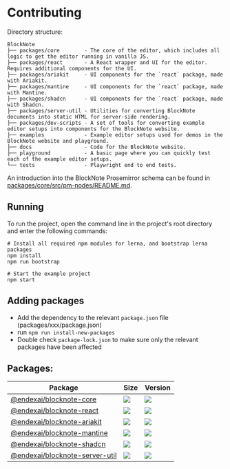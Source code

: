 # Contributing

Directory structure:

```
BlockNote
├── packages/core        - The core of the editor, which includes all logic to get the editor running in vanilla JS.
├── packages/react       - A React wrapper and UI for the editor. Requires additional components for the UI.
├── packages/ariakit     - UI components for the `react` package, made with Ariakit.
├── packages/mantine     - UI components for the `react` package, made with Mantine.
├── packages/shadcn      - UI components for the `react` package, made with Shadcn.
├── packages/server-util - Utilities for converting BlockNote documents into static HTML for server-side rendering.
├── packages/dev-scripts - A set of tools for converting example editor setups into components for the BlockNote website.
├── examples             - Example editor setups used for demos in the BlockNote website and playground.
├── docs                 - Code for the BlockNote website.
├── playground           - A basic page where you can quickly test each of the example editor setups.
└── tests                - Playwright end to end tests.
```

An introduction into the BlockNote Prosemirror schema can be found in [packages/core/src/pm-nodes/README.md](https://github.com/TypeCellOS/BlockNote/blob/main/packages/core/src/pm-nodes/README.md).

## Running

To run the project, open the command line in the project's root directory and enter the following commands:

    # Install all required npm modules for lerna, and bootstrap lerna packages
    npm install
    npm run bootstrap

    # Start the example project
    npm start

## Adding packages

- Add the dependency to the relevant `package.json` file (packages/xxx/package.json)
- run `npm run install-new-packages`
- Double check `package-lock.json` to make sure only the relevant packages have been affected

## Packages:

| Package                                                                                          | Size                                                                                                                                                                                          | Version                                                                                                                                            |
|--------------------------------------------------------------------------------------------------|-----------------------------------------------------------------------------------------------------------------------------------------------------------------------------------------------|----------------------------------------------------------------------------------------------------------------------------------------------------|
| [@endexai/blocknote-core](https://github.com/TypeCellOS/BlockNote/tree/main/packages/core)               | <a href="https://bundlephobia.com/result?p=@endexai/blocknote-core@latest"><img src="https://img.shields.io/bundlephobia/minzip/@endexai/blocknote-core?color=%238ab4f8&label=gzip%20size"></a>               | <a href="https://www.npmjs.com/package/@endexai/blocknote-core"><img src="https://img.shields.io/npm/v/@endexai/blocknote-core.svg?color=%23c1a8e2"></a>           |
| [@endexai/blocknote-react](https://github.com/TypeCellOS/BlockNote/tree/main/packages/react)             | <a href="https://bundlephobia.com/result?p=@endexai/blocknote-react@latest"><img src="https://img.shields.io/bundlephobia/minzip/@endexai/blocknote-react?color=%238ab4f8&label=gzip%20size"></a>             | <a href="https://www.npmjs.com/package/@endexai/blocknote-react"><img src="https://img.shields.io/npm/v/@endexai/blocknote-react?color=%23c1a8e2"></a>             |
| [@endexai/blocknote-ariakit](https://github.com/TypeCellOS/BlockNote/tree/main/packages/ariakit)         | <a href="https://bundlephobia.com/result?p=@endexai/blocknote-ariakit@latest"><img src="https://img.shields.io/bundlephobia/minzip/@endexai/blocknote-ariakit?color=%238ab4f8&label=gzip%20size"></a>         | <a href="https://www.npmjs.com/package/@endexai/blocknote-ariakit"><img src="https://img.shields.io/npm/v/@endexai/blocknote-ariakit?color=%23c1a8e2"></a>         |
| [@endexai/blocknote-mantine](https://github.com/TypeCellOS/BlockNote/tree/main/packages/mantine)         | <a href="https://bundlephobia.com/result?p=@endexai/blocknote-mantine@latest"><img src="https://img.shields.io/bundlephobia/minzip/@endexai/blocknote-mantine?color=%238ab4f8&label=gzip%20size"></a>         | <a href="https://www.npmjs.com/package/@endexai/blocknote-mantine"><img src="https://img.shields.io/npm/v/@endexai/blocknote-mantine?color=%23c1a8e2"></a>         |
| [@endexai/blocknote-shadcn](https://github.com/TypeCellOS/BlockNote/tree/main/packages/shadcn)           | <a href="https://bundlephobia.com/result?p=@endexai/blocknote-shadcn@latest"><img src="https://img.shields.io/bundlephobia/minzip/@endexai/blocknote-shadcn?color=%238ab4f8&label=gzip%20size"></a>           | <a href="https://www.npmjs.com/package/@endexai/blocknote-shadcn"><img src="https://img.shields.io/npm/v/@endexai/blocknote-shadcn?color=%23c1a8e2"></a>           |
| [@endexai/blocknote-server-util](https://github.com/TypeCellOS/BlockNote/tree/main/packages/server-util) | <a href="https://bundlephobia.com/result?p=@endexai/blocknote-server-util@latest"><img src="https://img.shields.io/bundlephobia/minzip/@endexai/blocknote-server-util?color=%238ab4f8&label=gzip%20size"></a> | <a href="https://www.npmjs.com/package/@endexai/blocknote-server-util"><img src="https://img.shields.io/npm/v/@endexai/blocknote-server-util?color=%23c1a8e2"></a> |
